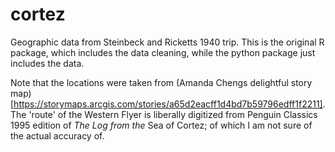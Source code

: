 # cortez
Geographic data from Steinbeck and Ricketts 1940 trip. This is the original R package, which includes the data cleaning, while the python package just includes the data. 

Note that the locations were taken from (Amanda Chengs delightful story map)[https://storymaps.arcgis.com/stories/a65d2eacff1d4bd7b59796edff1f2211]. 
The 'route' of the Western Flyer is liberally digitized from Penguin Classics 1995 edition of *The Log from the* Sea of Cortez; of which I am not sure of the actual accuracy of. 
